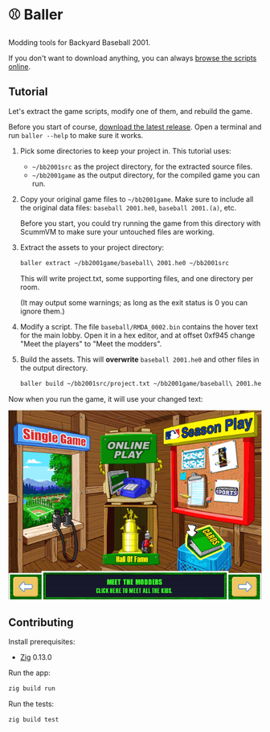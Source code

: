 # ⚾ Baller

Modding tools for Backyard Baseball 2001.

If you don't want to download anything, you can always [browse the scripts online](https://github.com/whatisaphone/baller/tree/browse).

## Tutorial

Let's extract the game scripts, modify one of them, and rebuild the game.

Before you start of course, [download the latest release](https://github.com/whatisaphone/baller/releases). Open a terminal and run `baller --help` to make sure it works.

1. Pick some directories to keep your project in. This tutorial uses:

   - `~/bb2001src` as the project directory, for the extracted source files.
   - `~/bb2001game` as the output directory, for the compiled game you can run.

2. Copy your original game files to `~/bb2001game`. Make sure to include all the original data files: `baseball 2001.he0`, `baseball 2001.(a)`, etc.

   Before you start, you could try running the game from this directory with ScummVM to make sure your untouched files are working.

3. Extract the assets to your project directory:

   ```sh
   baller extract ~/bb2001game/baseball\ 2001.he0 ~/bb2001src
   ```

   This will write project.txt, some supporting files, and one directory per room.

   (It may output some warnings; as long as the exit status is 0 you can ignore them.)

4. Modify a script. The file `baseball/RMDA_0002.bin` contains the hover text for the main lobby. Open it in a hex editor, and at offset 0xf945 change "Meet the players" to "Meet the modders".

5. Build the assets. This will **overwrite** `baseball 2001.he0` and other files in the output directory.

   ```sh
   baller build ~/bb2001src/project.txt ~/bb2001game/baseball\ 2001.he0
   ```

Now when you run the game, it will use your changed text:

![Screenshot of game after rebuilding](docs/tutorial-finished.webp)

## Contributing

Install prerequisites:

- [Zig] 0.13.0

[Zig]: https://ziglang.org/

Run the app:

```sh
zig build run
```

Run the tests:

```sh
zig build test
```
